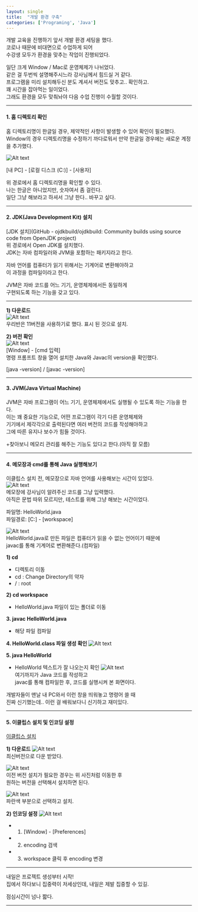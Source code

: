 ```yaml
---
layout: single
title:  "개발 환경 구축"
categories: ['Programing', 'Java']
---
```


개발 교육을 진행하기 앞서 개발 환경 세팅을 했다.   
코로나 때문에 비대면으로 수업하게 되어   
수강생 모두가 환경을 맞추는 작업이 진행되었다.   
 

일단 크게 Window / Mac로 운영체제가 나뉘었다.   
같은 걸 두번씩 설명해주시느라 강사님께서 힘드실 거 같다.   
프로그램을 미리 설치해두신 분도 계셔서 버전도 맞추고.. 확인하고.   
꽤 시간을 잡아먹는 일이었다.   
그래도 환경을 모두 맞춰놔야 다음 수업 진행이 수월할 것이다.   
* * *
#### 1. 홈 디렉토리 확인   
홈 디렉토리명이 한글일 경우, 제약적인 사항이 발생할 수 있어 확인이 필요했다.   
Window의 경우 디렉토리명을 수정하기 까다로워서 만약 한글일 경우에는 새로운 계정을 추가했다.   
   
![Alt text](/assets/images/setting_java03.jpg)   
   
      
   
[내 PC] - [로컬 디스크 (C:)] - [사용자]
   
    
   
위 경로에서 홈 디렉토리명을 확인할 수 있다.   
나는 한글은 아니었지만, 숫자여서 좀 걸린다.   
일단 그냥 해보라고 하셔서 그냥 한다.. 바꾸고 싶다.   
* * *
#### 2. JDK(Java Development Kit) 설치   
[JDK 설치](GitHub - ojdkbuild/ojdkbuild: Community builds using source code from OpenJDK project)   
위 경로에서 Open JDK를 설치했다.   
JDK는 자바 컴파일러와 JVM을 포함하는 패키지라고 한다.   
   
 
자바 언어를 컴퓨터가 읽기 위해서는 기계어로 변환해야하고   
이 과정을 컴파일이라고 한다.   
   
JVM은 자바 코드를 어느 기기, 운영체제에서든 동일하게   
구현되도록 하는 기능을 갖고 있다.   
* * *
**1) 다운로드**   
![Alt text](/assets/images/setting_java01.jpg)      
우리반은 11버전을 사용하기로 했다. 표시 된 것으로 설치.   
   
      
**2) 버전 확인**   
![Alt text](/assets/images/setting_java02.jpg)    
[Window] - [cmd 입력]   
명령 프롬프트 창을 열어 설치한 Java와 Javac의 version을 확인했다.   
   
      
         
[java -version] / [javac -version]   
* * *
#### 3. JVM(Java Virtual Machine)   
JVM은 자바 프로그램이 어느 기기, 운영체제에서도 실행될 수 있도록 하는 기능을 한다.   
이는 꽤 중요한 기능으로, 어떤 프로그램이 각기 다른 운영체제와   
기기에서 제각각으로 출력된다면 여러 버전의 코드를 작성해야하고   
그에 따른 유지나 보수가 힘들 것이다.   
   
+찾아보니 메모리 관리를 해주는 기능도 있다고 한다.(아직 잘 모름)   
* * *
#### 4. 메모장과 cmd를 통해 Java 실행해보기
이클립스 설치 전, 메모장으로 자바 언어를 사용해보는 시간이 있었다.   
![Alt text](/assets/images/setting_java04.jpg)   
메모장에 강사님이 알려주신 코드를 그냥 입력했다.   
아직은 문법 따위 모르지만, 테스트를 위해 그냥 해보는 시간이었다.   
   
파일명: HelloWorld.java   
파일경로: [C:] - [workspace]   
   
![Alt text](/assets/images/setting_java05.jpg)      
HelloWorld.java로 만든 파일은 컴퓨터가 읽을 수 없는 언어이기 때문에   
javac를 통해 기계어로 변환해준다.(컴파일)   
   
**1) cd**
* 디렉토리 이동   
* cd : Change Directory의 약자   
* / : root   
   
**2) cd workspace**
* HelloWorld.java 파일이 있는 폴더로 이동   
   
**3. javac HelloWorld.java**
* 해당 파일 컴파일   
   
**4. HelloWorld.class 파일 생성 확인**
![Alt text](/assets/images/setting_java06.jpg)   
   
**5. java HelloWorld**
* HelloWorld 텍스트가 잘 나오는지 확인
![Alt text](/assets/images/setting_java07.jpg)   
여기까지가 Java 코드를 작성하고   
javac를 통해 컴파일한 후, 코드를 실행시켜 본 화면이다.   
   
개발자들이 맨날 내 PC와서 이런 창을 띄워놓고 명령어 쓸 때   
진짜 신기했는데.. 이런 걸 배워보다니 신기하고 재미있다.   
* * *
#### 5. 이클립스 설치 및 인코딩 설정
[이클립스 설치](https://www.eclipse.org)
   
**1) 다운로드**
![Alt text](/assets/images/setting_java08.jpg)   
최신버전으로 다운 받았다.   
   
![Alt text](/assets/images/setting_java09.jpg)   
이전 버전 설치가 필요한 경우는 위 사진처럼 이동한 후   
원하는 버전을 선택해서 설치하면 된다.   
   
![Alt text](/assets/images/setting_java10.jpg)   
파란색 부분으로 선택하고 설치.   
   
**2) 인코딩 설정**
![Alt text](/assets/images/setting_java11.jpg)      
* 1) [Window] - [Preferences]   
* 2) encoding 검색   
* 3) workspace 클릭 후 encoding 변경   
   
* * *
   
내일은 프로젝트 생성부터 시작!   
집에서 하다보니 집중력이 저세상인데, 내일은 제발 집중할 수 있길.   
   
점심시간이 넘나 짧다.   
   
   
   
   
   
***
